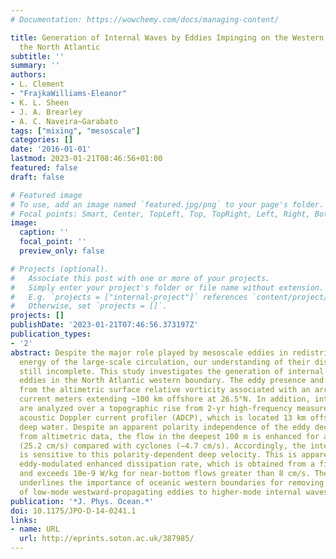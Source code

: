 ```yaml
---
# Documentation: https://wowchemy.com/docs/managing-content/

title: Generation of Internal Waves by Eddies Impinging on the Western Boundary of
  the North Atlantic
subtitle: ''
summary: ''
authors:
- L. Clement
- "FrajkaWilliams-Eleanor"
- K. L. Sheen
- J. A. Brearley
- A. C. Naveira~Garabato
tags: ["mixing", "mesoscale"]
categories: []
date: '2016-01-01'
lastmod: 2023-01-21T08:46:56+01:00
featured: false
draft: false

# Featured image
# To use, add an image named `featured.jpg/png` to your page's folder.
# Focal points: Smart, Center, TopLeft, Top, TopRight, Left, Right, BottomLeft, Bottom, BottomRight.
image:
  caption: ''
  focal_point: ''
  preview_only: false

# Projects (optional).
#   Associate this post with one or more of your projects.
#   Simply enter your project's folder or file name without extension.
#   E.g. `projects = ["internal-project"]` references `content/project/deep-learning/index.md`.
#   Otherwise, set `projects = []`.
projects: []
publishDate: '2023-01-21T07:46:56.373197Z'
publication_types:
- '2'
abstract: Despite the major role played by mesoscale eddies in redistributing the
  energy of the large-scale circulation, our understanding of their dissipation is
  still incomplete. This study investigates the generation of internal waves by decaying
  eddies in the North Atlantic western boundary. The eddy presence and decay are measured
  from the altimetric surface relative vorticity associated with an array of full-depth
  current meters extending ~100 km offshore at 26.5°N. In addition, internal waves
  are analyzed over a topographic rise from 2-yr high-frequency measurements of an
  acoustic Doppler current profiler (ADCP), which is located 13 km offshore in 600-m
  deep water. Despite an apparent polarity independence of the eddy decay observed
  from altimetric data, the flow in the deepest 100 m is enhanced for anticyclones
  (25.2 cm/s) compared with cyclones (−4.7 cm/s). Accordingly, the internal wave field
  is sensitive to this polarity-dependent deep velocity. This is apparent from the
  eddy-modulated enhanced dissipation rate, which is obtained from a finescale parameterization
  and exceeds 10e-9 W/kg for near-bottom flows greater than 8 cm/s. The present study
  underlines the importance of oceanic western boundaries for removing the energy
  of low-mode westward-propagating eddies to higher-mode internal waves.
publication: '*J. Phys. Ocean.*'
doi: 10.1175/JPO-D-14-0241.1
links:
- name: URL
  url: http://eprints.soton.ac.uk/387985/
---
```

